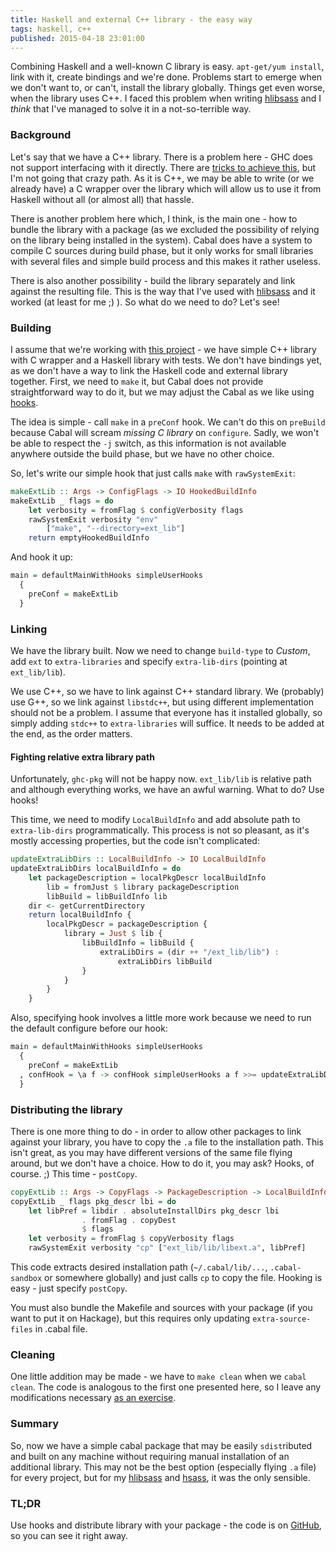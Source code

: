 ```yaml
---
title: Haskell and external C++ library - the easy way
tags: haskell, c++
published: 2015-04-18 23:01:00
---
```


Combining Haskell and a well-known C library is easy. `apt-get/yum install`, link with it, create bindings and we're done. Problems start to emerge when we don't want to, or can't, install the library globally. Things get even worse, when the library uses C++. I faced this problem when writing [hlibsass] and I *think* that I've managed to solve it in a not-so-terrible way. 

<!--more-->

### Background

Let's say that we have a C++ library. There is a problem here - GHC does not support interfacing with it directly. There are [tricks to achieve this], but I'm not going that crazy path. As it is C++, we may be able to write (or we already have) a C wrapper over the library which will allow us to use it from Haskell without all (or almost all) that hassle.

There is another problem here which, I think, is the main one - how to bundle the library with a package (as we excluded the possibility of relying on the library being installed in the system). Cabal does have a system to compile C sources during build phase, but it only works for small libraries with several files and simple build process and this makes it rather useless.

There is also another possibility - build the library separately and link against the resulting file. This is the way that I've used with [hlibsass] and it worked (at least for me ;) ). So what do we need to do? Let's see!

### Building

I assume that we're working with [this project] - we have simple C++ library with C wrapper and a Haskell library with tests. We don't have bindings yet, as we don't have a way to link the Haskell code and external library together. First, we need to `make` it, but Cabal does not provide straightforward way to do it, but we may adjust the Cabal as we like using [hooks].

The idea is simple - call `make` in a `preConf` hook. We can't do this on `preBuild` because Cabal will scream *missing C library* on `configure`. Sadly, we won't be able to respect the `-j` switch, as this information is not available anywhere outside the build phase, but we have no other choice.

So, let's write our simple hook that just calls `make` with `rawSystemExit`:

```haskell
makeExtLib :: Args -> ConfigFlags -> IO HookedBuildInfo
makeExtLib _ flags = do
    let verbosity = fromFlag $ configVerbosity flags
    rawSystemExit verbosity "env"
        ["make", "--directory=ext_lib"]
    return emptyHookedBuildInfo
```

And hook it up:

```haskell
main = defaultMainWithHooks simpleUserHooks
  {
    preConf = makeExtLib
  }
```

### Linking 

We have the library built. Now we need to change `build-type` to *Custom*, add `ext` to `extra-libraries` and specify `extra-lib-dirs` (pointing at `ext_lib/lib`).

We use C++, so we have to link against C++ standard library. We (probably) use G++, so we link against `libstdc++`, but using different implementation should not be a problem. I assume that everyone has it installed globally, so simply adding `stdc++` to `extra-libraries` will suffice. It needs to be added at the end, as the order matters.

#### Fighting relative extra library path

Unfortunately, `ghc-pkg` will not be happy now. `ext_lib/lib` is relative path and although everything works, we have an awful warning. What to do? Use hooks!

This time, we need to modify `LocalBuildInfo` and add absolute path to `extra-lib-dirs` programmatically. This process is not so pleasant, as it's mostly accessing properties, but the code isn't complicated:

```haskell
updateExtraLibDirs :: LocalBuildInfo -> IO LocalBuildInfo
updateExtraLibDirs localBuildInfo = do
    let packageDescription = localPkgDescr localBuildInfo
        lib = fromJust $ library packageDescription
        libBuild = libBuildInfo lib
    dir <- getCurrentDirectory
    return localBuildInfo {
        localPkgDescr = packageDescription {
            library = Just $ lib {
                libBuildInfo = libBuild {
                    extraLibDirs = (dir ++ "/ext_lib/lib") :
                        extraLibDirs libBuild
                }
            }
        }
    }
```

Also, specifying hook involves a little more work because we need to run the default configure before our hook:

```haskell
main = defaultMainWithHooks simpleUserHooks
  {
    preConf = makeExtLib
  , confHook = \a f -> confHook simpleUserHooks a f >>= updateExtraLibDirs
  }
```

### Distributing the library

There is one more thing to do - in order to allow other packages to link against your library, you have to copy the `.a` file to the installation path. This isn't great, as you may have different versions of the same file flying around, but we don't have a choice. How to do it, you may ask? Hooks, of course. ;) This time - `postCopy`.

```haskell
copyExtLib :: Args -> CopyFlags -> PackageDescription -> LocalBuildInfo -> IO ()
copyExtLib _ flags pkg_descr lbi = do
    let libPref = libdir . absoluteInstallDirs pkg_descr lbi
                . fromFlag . copyDest
                $ flags
    let verbosity = fromFlag $ copyVerbosity flags
    rawSystemExit verbosity "cp" ["ext_lib/lib/libext.a", libPref]
```

This code extracts desired installation path (`~/.cabal/lib/...`, `.cabal-sandbox` or somewhere globally) and just calls `cp` to copy the file. Hooking is easy - just specify `postCopy`.

You must also bundle the Makefile and sources with your package (if you want to put it on Hackage), but this requires only updating `extra-source-files` in .cabal file.

### Cleaning

One little addition may be made - we have to `make clean` when we `cabal clean`. The code is analogous to the first one presented here, so I leave any modifications necessary [as an exercise].

### Summary

So, now we have a simple cabal package that may be easily `sdist`ributed and built on any machine without requiring manual installation of an additional library. This may not be the best option (especially flying `.a` file) for every project, but for my [hlibsass] and [hsass], it was the only sensible.

### TL;DR

Use hooks and distribute library with your package - the code is on [GitHub], so you can see it right away.

[hlibsass]: https://github.com/jakubfijalkowski/hlibsass "hlibsass"
[tricks to achieve this]: https://wiki.haskell.org/CPlusPlus_from_Haskell "C++ from Haskell"
[this project]: https://github.com/jakubfijalkowski/haskell-and-cpp
[GitHub]: https://github.com/jakubfijalkowski/haskell-and-cpp "Haskell and C++ on GitHub"
[hooks]: https://hackage.haskell.org/package/Cabal-1.22.2.0/docs/Distribution-Simple.html#t:UserHooks "Cabal hooks"
[as an exercise]: https://github.com/jakubfijalkowski/haskell-and-cpp/blob/master/Setup.hs#L49-L52
[hsass]: https://github.com/jakubfijalkowski/hsass "hsass"